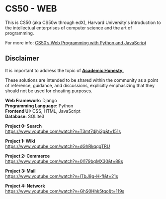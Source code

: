 ﻿# CS50 - WEB

This is CS50 (aka CS50w through edX), Harvard University's introduction to the intellectual enterprises of computer science and the art of programming.

For more info: [CS50’s Web Programming with Python and JavaScript](https://cs50.harvard.edu/web/2020/)

## Disclaimer

It is important to address the topic of <a href="https://cs50.harvard.edu/web/2020/honesty/" rel="nofollow">**Academic Honesty**.</a>

These solutions are intended to be shared within the community as a point of reference, guidance, and discussions, explicitly emphasizing that they should not be used for cheating purposes.

**Web Framework:** Django  
**Programming Language:** Python  
**Frontend UI:** CSS, HTML, JavaScript  
**Database:** SQLite3  

**Project 0: Search**  
https://www.youtube.com/watch?v=T3mt7djhj3g&t=151s

**Project 1: Wiki**  
https://www.youtube.com/watch?v=dGhRkqqgTRU

**Project 2: Commerce**  
https://www.youtube.com/watch?v=0I179bqMX30&t=88s

**Project 3: Mail**  
https://www.youtube.com/watch?v=lTbJ8g-H-fI&t=21s

**Project 4: Network**  
https://www.youtube.com/watch?v=GhS0Hhk5tqo&t=119s

